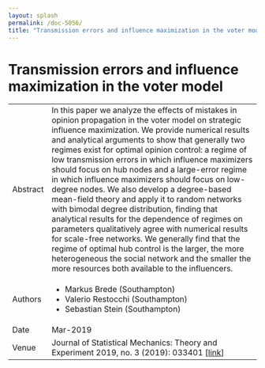 ```yaml
---
layout: splash
permalink: /doc-5056/
title: "Transmission errors and influence maximization in the voter model"
---
```


# Transmission errors and influence maximization in the voter model

<table>
    <tbody>
    <tr>
        <td>Abstract</td>
        <td>In this paper we analyze the effects of mistakes in opinion propagation in the voter model on strategic influence maximization. We provide numerical results and analytical arguments to show that generally two regimes exist for optimal opinion control: a regime of low transmission errors in which influence maximizers should focus on hub nodes and a large-error regime in which influence maximizers should focus on low-degree nodes. We also develop a degree-based mean-field theory and apply it to random networks with bimodal degree distribution, finding that analytical results for the dependence of regimes on parameters qualitatively agree with numerical results for scale-free networks. We generally find that the regime of optimal hub control is the larger, the more heterogeneous the social network and the smaller the more resources both available to the influencers.</td>
    </tr>
    <tr>
        <td>Authors</td>
        <td>
            <ul>
                <li>Markus Brede (Southampton)</li>
                <li>Valerio Restocchi (Southampton)</li>
                <li>Sebastian Stein (Southampton)</li>
            </ul>
        </td>
    </tr>
    <tr>
        <td>Date</td>
        <td>Mar-2019</td>
    </tr>
    <tr>
        <td>Venue</td>
        <td>Journal of Statistical Mechanics: Theory and Experiment 2019, no. 3 (2019): 033401 [<a href="https://iopscience.iop.org/article/10.1088/1742-5468/ab054b">link</a>]</td>
    </tr>
    </tbody>
</table>
